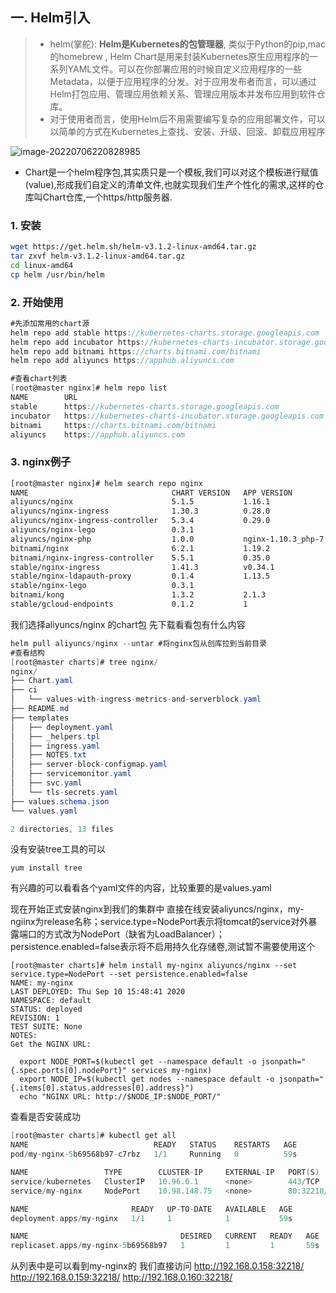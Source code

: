 ## 一. Helm引入

> - helm(掌舵): **Helm是Kubernetes的包管理器**, 类似于Python的pip,mac的homebrew , Helm Chart是用来封装Kubernetes原生应用程序的一系列YAML文件。可以在你部署应用的时候自定义应用程序的一些Metadata，以便于应用程序的分发。对于应用发布者而言，可以通过Helm打包应用、管理应用依赖关系、管理应用版本并发布应用到软件仓库。
> - 对于使用者而言，使用Helm后不用需要编写复杂的应用部署文件，可以以简单的方式在Kubernetes上查找、安装、升级、回滚、卸载应用程序

![image-20220706220828985](https://raw.githubusercontent.com/hellolib/pictures/main/Typora/pic-00-gitee/20220706220829.png)

- Chart是一个helm程序包,其实质只是一个模板,我们可以对这个模板进行赋值(value),形成我们自定义的清单文件,也就实现我们生产个性化的需求,这样的仓库叫Chart仓库,一个https/http服务器.

### 1. 安装

```sh
wget https://get.helm.sh/helm-v3.1.2-linux-amd64.tar.gz
tar zxvf helm-v3.1.2-linux-amd64.tar.gz
cd linux-amd64
cp helm /usr/bin/helm
```

### 2. 开始使用



```csharp
#先添加常用的chart源
helm repo add stable https://kubernetes-charts.storage.googleapis.com
helm repo add incubator https://kubernetes-charts-incubator.storage.googleapis.com  
helm repo add bitnami https://charts.bitnami.com/bitnami
helm repo add aliyuncs https://apphub.aliyuncs.com

#查看chart列表
[root@master nginx]# helm repo list
NAME        URL                                                       
stable      https://kubernetes-charts.storage.googleapis.com          
incubator   https://kubernetes-charts-incubator.storage.googleapis.com
bitnami     https://charts.bitnami.com/bitnami                        
aliyuncs    https://apphub.aliyuncs.com 
```

### 3. nginx例子



```sh
[root@master nginx]# helm search repo nginx
NAME                                CHART VERSION   APP VERSION             DESCRIPTION                                       
aliyuncs/nginx                      5.1.5           1.16.1                  Chart for the nginx server                        
aliyuncs/nginx-ingress              1.30.3          0.28.0                  An nginx Ingress controller that uses ConfigMap...
aliyuncs/nginx-ingress-controller   5.3.4           0.29.0                  Chart for the nginx Ingress controller            
aliyuncs/nginx-lego                 0.3.1                                   Chart for nginx-ingress-controller and kube-lego  
aliyuncs/nginx-php                  1.0.0           nginx-1.10.3_php-7.0    Chart for the nginx php server                    
bitnami/nginx                       6.2.1           1.19.2                  Chart for the nginx server                        
bitnami/nginx-ingress-controller    5.5.1           0.35.0                  Chart for the nginx Ingress controller            
stable/nginx-ingress                1.41.3          v0.34.1                 DEPRECATED! An nginx Ingress controller that us...
stable/nginx-ldapauth-proxy         0.1.4           1.13.5                  nginx proxy with ldapauth                         
stable/nginx-lego                   0.3.1                                   Chart for nginx-ingress-controller and kube-lego  
bitnami/kong                        1.3.2           2.1.3                   Kong is a scalable, open source API layer (aka ...
stable/gcloud-endpoints             0.1.2           1                       DEPRECATED Develop, deploy, protect and monitor...
```

我们选择aliyuncs/nginx 的chart包 先下载看看包有什么内容



```csharp
helm pull aliyuncs/nginx --untar #将nginx包从创库拉到当前目录
#查看结构
[root@master charts]# tree nginx/
nginx/
├── Chart.yaml
├── ci
│   └── values-with-ingress-metrics-and-serverblock.yaml
├── README.md
├── templates
│   ├── deployment.yaml
│   ├── _helpers.tpl
│   ├── ingress.yaml
│   ├── NOTES.txt
│   ├── server-block-configmap.yaml
│   ├── servicemonitor.yaml
│   ├── svc.yaml
│   └── tls-secrets.yaml
├── values.schema.json
└── values.yaml

2 directories, 13 files
```

没有安装tree工具的可以



```undefined
yum install tree 
```

有兴趣的可以看看各个yaml文件的内容，比较重要的是values.yaml

现在开始正式安装nginx到我们的集群中
直接在线安装aliyuncs/nginx，my-ngiinx为release名称；service.type=NodePort表示将tomcat的service对外暴露端口的方式改为NodePort（缺省为LoadBalancer）；persistence.enabled=false表示将不启用持久化存储卷,测试暂不需要使用这个



```tsx
[root@master charts]# helm install my-nginx aliyuncs/nginx --set service.type=NodePort --set persistence.enabled=false
NAME: my-nginx
LAST DEPLOYED: Thu Sep 10 15:48:41 2020
NAMESPACE: default
STATUS: deployed
REVISION: 1
TEST SUITE: None
NOTES:
Get the NGINX URL:

  export NODE_PORT=$(kubectl get --namespace default -o jsonpath="{.spec.ports[0].nodePort}" services my-nginx)
  export NODE_IP=$(kubectl get nodes --namespace default -o jsonpath="{.items[0].status.addresses[0].address}")
  echo "NGINX URL: http://$NODE_IP:$NODE_PORT/"
```

查看是否安装成功



```objectivec
[root@master charts]# kubectl get all
NAME                            READY   STATUS    RESTARTS   AGE
pod/my-nginx-5b69568b97-c7rbz   1/1     Running   0          59s

NAME                 TYPE        CLUSTER-IP     EXTERNAL-IP   PORT(S)                      AGE
service/kubernetes   ClusterIP   10.96.0.1      <none>        443/TCP                      24h
service/my-nginx     NodePort    10.98.148.75   <none>        80:32218/TCP,443:30893/TCP   59s

NAME                       READY   UP-TO-DATE   AVAILABLE   AGE
deployment.apps/my-nginx   1/1     1            1           59s

NAME                                  DESIRED   CURRENT   READY   AGE
replicaset.apps/my-nginx-5b69568b97   1         1         1       59s
```

从列表中是可以看到my-nginx的 我们直接访问
http://192.168.0.158:32218/
http://192.168.0.159:32218/
http://192.168.0.160:32218/


